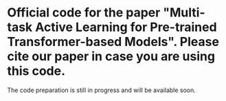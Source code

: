 # Official code for the paper "Multi-task Active Learning for Pre-trained Transformer-based Models". Please cite our paper in case you are using this code.
The code preparation is still in progress and will be available soon.
